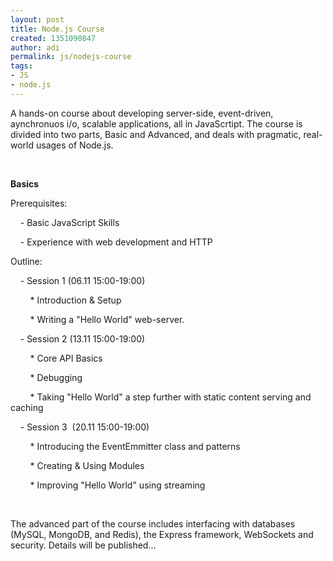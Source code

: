 ```yaml
---
layout: post
title: Node.js Course
created: 1351090847
author: adi
permalink: js/nodejs-course
tags:
- JS
- node.js
---
```

<p>A hands-on course about developing server-side, event-driven, aynchronuos i/o, scalable applications, all in JavaScrtipt.&nbsp;The course is divided into two parts, Basic and Advanced, and deals with pragmatic, real-world usages of Node.js.</p>
<p>&nbsp;</p>
<p><strong>Basics</strong></p>
<p>Prerequisites:<span class="Apple-tab-span" style="white-space:pre">	</span></p>
<p><span class="Apple-tab-span" style="white-space:pre">	</span>- Basic JavaScript Skills</p>
<p><span class="Apple-tab-span" style="white-space:pre">	</span>- Experience with web development and HTTP</p>
<p>Outline:</p>
<p><span class="Apple-tab-span" style="white-space:pre">	</span>- Session 1 (06.11 15:00-19:00)</p>
<p><span class="Apple-tab-span" style="white-space:pre">		</span>* Introduction &amp; Setup</p>
<p><span class="Apple-tab-span" style="white-space:pre">		</span>* Writing a &quot;Hello World&quot; web-server.</p>
<p><span class="Apple-tab-span" style="white-space:pre">	</span>- Session 2 (13.11 15:00-19:00)&nbsp;</p>
<p><span class="Apple-tab-span" style="white-space:pre">		</span>* Core API Basics</p>
<p><span class="Apple-tab-span" style="white-space:pre">		</span>* Debugging</p>
<p><span class="Apple-tab-span" style="white-space:pre">		</span>* Taking &quot;Hello World&quot; a step further with static content serving and caching</p>
<p><span class="Apple-tab-span" style="white-space:pre">	</span>- Session 3&nbsp;&nbsp;(20.11 15:00-19:00)</p>
<p><span class="Apple-tab-span" style="white-space:pre">		</span>* Introducing the EventEmmitter class and patterns</p>
<p><span class="Apple-tab-span" style="white-space:pre">		</span>* Creating &amp; Using Modules</p>
<p><span class="Apple-tab-span" style="white-space:pre">		</span>* Improving &quot;Hello World&quot; using streaming</p>
<p>&nbsp;</p>
<p>The advanced part of the course includes interfacing with databases (MySQL, MongoDB, and Redis), the Express framework, WebSockets and security. Details will be published...&nbsp;</p>
<p>&nbsp;</p>
<p>&nbsp;</p>
<p>&nbsp;</p>
